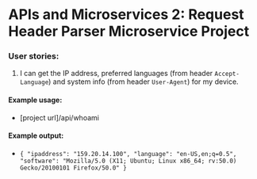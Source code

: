 # APIs and Microservices 2: Request Header Parser Microservice Project

### User stories:
1. I can get the IP address, preferred languages (from header `Accept-Language`) and system info (from header `User-Agent`) for my device.

#### Example usage:
* [project url]/api/whoami

#### Example output:
* `{ "ipaddress": "159.20.14.100", "language": "en-US,en;q=0.5", "software": "Mozilla/5.0 (X11; Ubuntu; Linux x86_64; rv:50.0) Gecko/20100101 Firefox/50.0" }`